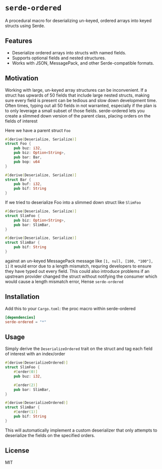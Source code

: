 # `serde-ordered`

A procedural macro for deserializing un-keyed, ordered arrays into keyed structs using Serde.

## Features

- Deserialize ordered arrays into structs with named fields.
- Supports optional fields and nested structures.
- Works with JSON, MessagePack, and other Serde-compatible formats.

## Motivation
Working with large, un-keyed array structures can be inconvenient. If a struct has upwards of 50 fields that include large nested structs, making sure every field is present can be tedious and slow down development time. Often times, typing out all 50 fields in not warranted, especially if the plan is to only leverage a small subset of those fields. serde-ordered lets you create a slimmed down version of the parent class, placing orders on the fields of interest

Here we have a parent struct `Foo`
```rust
#[derive(Deserialize, Serialize)]
struct Foo {
    pub buz: i32,
    pub biz: Option<String>,
    pub bar: Bar,
    pub bop: u64
}

#[derive(Deserialize, Serialize)]
struct Bar {
    pub buf: i32,
    pub bif: String
}
```

If we tried to deserialize Foo into a slimmed down struct like `SlimFoo`
```rust
#[derive(Deserialize, Serialize)]
struct SlimFoo {
    pub biz: Option<String>,
    pub bar: SlimBar,
}

#[derive(Deserialize, Serialize)]
struct SlimBar {
    pub bif: String
}
```
against an un-keyed MessagePack message like `[1, null, [100, "100"], 1]` it would error due to a length mismatch, requring developers to ensure they have typed out every field. This could also introduce problems if an upstream provider changed the struct without notifying the consumer which would cause a length mismatch error, Hense `serde-ordered`

## Installation

Add this to your `Cargo.toml`: the proc macro within serde-ordered
```toml
[dependencies]
serde-ordered = "*"
```

## Usage
Simply derive the `DeserializeOrdered` trait on the struct and tag each field of interest with an index/order

```rust
#[derive(DeserializeOrdered)]
struct SlimFoo {
    #[order(0)]
    pub buz: i32,

    #[order(2)]
    pub bar: SlimBar,
}

#[derive(DeserializeOrdered)]
struct SlimBar {
    #[order(1)]
    pub bif: String
}
```
This will automatically implement a custom deserializer that only attempts to deserialize the fields on the specified orders. 

## License

MIT
